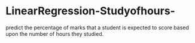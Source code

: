 # LinearRegression-Studyofhours-
predict the percentage of marks that a student is expected to score based upon the number of hours they studied.
